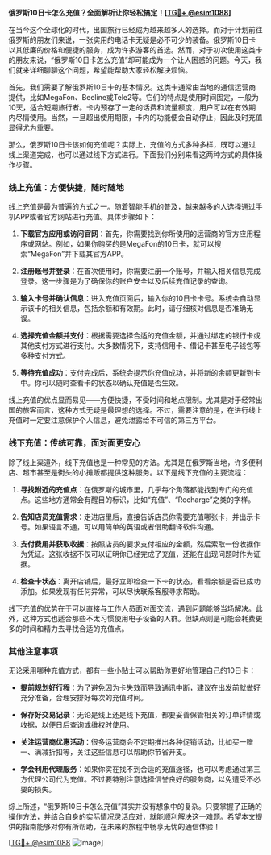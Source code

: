 **俄罗斯10日卡怎么充值？全面解析让你轻松搞定！[[TG💪+ @esim1088](https://t.me/s/esim1088)]**

在当今这个全球化的时代，出国旅行已经成为越来越多人的选择。而对于计划前往俄罗斯的朋友们来说，一张实用的电话卡无疑是必不可少的装备。俄罗斯10日卡以其低廉的价格和便捷的服务，成为许多游客的首选。然而，对于初次使用这类卡的朋友来说，“俄罗斯10日卡怎么充值”却可能成为一个让人困惑的问题。今天，我们就来详细聊聊这个问题，希望能帮助大家轻松解决烦恼。

首先，我们需要了解俄罗斯10日卡的基本情况。这类卡通常由当地的通信运营商提供，比如MegaFon、Beeline或Tele2等。它们的特点是使用时间固定，一般为10天，适合短期旅行者。卡内预存了一定的话费和流量额度，用户可以在有效期内尽情使用。当然，一旦超出使用期限，卡内的功能便会自动停止，因此及时充值显得尤为重要。

那么，俄罗斯10日卡该如何充值呢？实际上，充值的方式多种多样，既可以通过线上渠道完成，也可以通过线下方式进行。下面我们分别来看这两种方式的具体操作步骤。

### 线上充值：方便快捷，随时随地

线上充值是最为普遍的方式之一。随着智能手机的普及，越来越多的人选择通过手机APP或者官方网站进行充值。具体步骤如下：

1. **下载官方应用或访问官网**：首先，你需要找到你所使用的运营商的官方应用程序或网站。例如，如果你购买的是MegaFon的10日卡，就可以搜索“MegaFon”并下载其官方APP。

2. **注册账号并登录**：在首次使用时，你需要注册一个账号，并输入相关信息完成登录。这一步骤是为了确保你的账户安全以及后续充值记录的查询。

3. **输入卡号并确认信息**：进入充值页面后，输入你的10日卡卡号。系统会自动显示该卡的相关信息，包括余额和有效期。此时，请仔细核对信息是否准确无误。

4. **选择充值金额并支付**：根据需要选择合适的充值金额，并通过绑定的银行卡或其他支付方式进行支付。大多数情况下，支持信用卡、借记卡甚至电子钱包等多种支付方式。

5. **等待充值成功**：支付完成后，系统会提示你充值成功，并将新的余额更新到卡中。你可以随时查看卡的状态以确认充值是否生效。

线上充值的优点显而易见——方便快捷，不受时间和地点限制。尤其是对于经常出国的旅客而言，这种方式无疑是最理想的选择。不过，需要注意的是，在进行线上充值时一定要注意保护个人信息，避免泄露给不可信的第三方平台。

### 线下充值：传统可靠，面对面更安心

除了线上渠道外，线下充值也是一种常见的方法。尤其是在俄罗斯当地，许多便利店、超市甚至是街头的小摊贩都提供这种服务。以下是线下充值的主要流程：

1. **寻找附近的充值点**：在俄罗斯的城市里，几乎每个角落都能找到专门的充值点。这些地方通常会有醒目的标识，比如“充值”、“Recharge”之类的字样。

2. **告知店员充值需求**：走进店里后，直接告诉店员你需要充值哪张卡，并出示卡号。如果语言不通，可以用简单的英语或者借助翻译软件沟通。

3. **支付费用并获取收据**：按照店员的要求支付相应的金额，然后索取一份收据作为凭证。这张收据不仅可以证明你已经完成了充值，还能在出现问题时作为证据。

4. **检查卡状态**：离开店铺后，最好立即检查一下卡的状态，看看余额是否已成功添加。如果发现有任何异常，可以尽快联系客服寻求帮助。

线下充值的优势在于可以直接与工作人员面对面交流，遇到问题能够当场解决。此外，这种方式也适合那些不太习惯使用电子设备的人群。但缺点则是可能会耗费更多的时间和精力去寻找合适的充值点。

### 其他注意事项

无论采用哪种充值方式，都有一些小贴士可以帮助你更好地管理自己的10日卡：

- **提前规划好行程**：为了避免因为卡失效而导致通讯中断，建议在出发前就做好充分准备，合理安排好每次的充值时间。
  
- **保存好交易记录**：无论是线上还是线下充值，都要妥善保管相关的订单详情或收据，以便日后查询或维权时使用。

- **关注运营商优惠活动**：很多运营商会不定期推出各种促销活动，比如买一赠一、满减折扣等，关注这些信息可以帮助你节省开支。

- **学会利用代理服务**：如果你实在找不到合适的充值途径，也可以考虑通过第三方代理公司代为充值。不过要特别注意选择信誉良好的服务商，以免遭受不必要的损失。

综上所述，“俄罗斯10日卡怎么充值”其实并没有想象中的复杂。只要掌握了正确的操作方法，并结合自身的实际情况灵活应对，就能顺利解决这一难题。希望本文提供的指南能够对你有所帮助，在未来的旅程中畅享无忧的通信体验！

[[TG💪+ @esim1088](https://t.me/s/esim1088) ![Image](https://i.postimg.cc/4NQfJmqS/Snipaste-2025-05-13-00-14-12.png)]